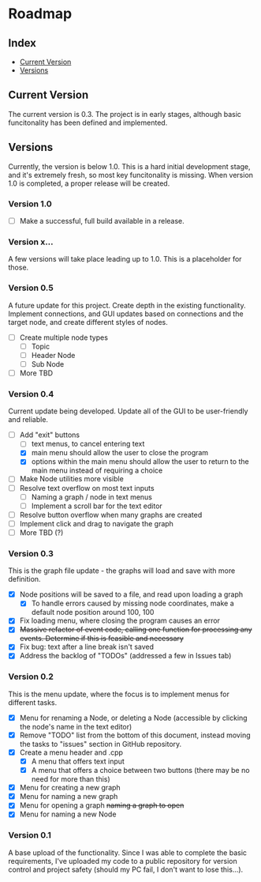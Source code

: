 # Roadmap

## Index
- [Current Version](#current)
- [Versions](#versions)

## <a id="current"></a> Current Version
The current version is 0.3. The project is in early stages, although basic funcitonality has been defined and implemented.

## <a id="versions"></a> Versions
Currently, the version is below 1.0. This is a hard initial development stage, and it's extremely fresh, so most key funcitonality is missing.
When version 1.0 is completed, a proper release will be created.

### Version 1.0
- [ ] Make a successful, full build available in a release.

### Version x...
A few versions will take place leading up to 1.0. This is a placeholder for those.

### Version 0.5
A future update for this project. Create depth in the existing functionality. Implement connections, and GUI updates based on connections and the target node, and create different styles of nodes.
- [ ] Create multiple node types
    - [ ] Topic
    - [ ] Header Node
    - [ ] Sub Node
- [ ] More TBD

### Version 0.4
Current update being developed. Update all of the GUI to be user-friendly and reliable.
- [ ] Add "exit" buttons
    - [ ] text menus, to cancel entering text
    - [x] main menu should allow the user to close the program
    - [x] options within the main menu should allow the user to return to the main menu instead of requiring a choice
- [ ] Make Node utilities more visible
- [ ] Resolve text overflow on most text inputs
    - [ ] Naming a graph / node in text menus
    - [ ] Implement a scroll bar for the text editor
- [ ] Resolve button overflow when many graphs are created
- [ ] Implement click and drag to navigate the graph
- [ ] More TBD (?)

### Version 0.3
This is the graph file update - the graphs will load and save with more definition.
- [x] Node positions will be saved to a file, and read upon loading a graph
    - [x] To handle errors caused by missing node coordinates, make a default node position around 100, 100 
- [x] Fix loading menu, where closing the program causes an error
- [x] ~~Massive refactor of event code, calling one function for processing any events. Determine if this is feasible and necessary~~
- [x] Fix bug: text after a line break isn't saved
- [x] Address the backlog of "TODOs" (addressed a few in Issues tab)

### Version 0.2
This is the menu update, where the focus is to implement menus for different tasks.
- [x] Menu for renaming a Node, or deleting a Node (accessible by clicking the node's name in the text editor)
- [x] Remove "TODO" list from the bottom of this document, instead moving the tasks to "issues" section in GitHub repository.
- [x] Create a menu header and .cpp
    - [x] A menu that offers text input
    - [x] A menu that offers a choice between two buttons (there may be no need for more than this)
- [x] Menu for creating a new graph
- [x] Menu for naming a new graph
- [x] Menu for opening a graph ~~naming a graph to open~~
- [x] Menu for naming a new Node

### Version 0.1
A base upload of the functionality. Since I was able to complete the basic requirements, I've uploaded my code to a public repository for version control and project safety (should my PC fail, I don't want to lose this...).




